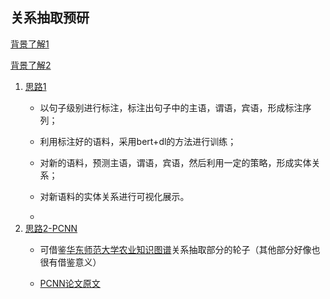 ## 关系抽取预研 ##

[背景了解1](https://zhuanlan.zhihu.com/p/91762831)

[背景了解2](https://www.bilibili.com/video/av80446809)

1. [思路1](https://www.cnblogs.com/jclian91/p/11107323.html)
	* 以句子级别进行标注，标注出句子中的主语，谓语，宾语，形成标注序列；
	
	* 利用标注好的语料，采用bert+dl的方法进行训练；
	
	* 对新的语料，预测主语，谓语，宾语，然后利用一定的策略，形成实体关系；
	
	* 对新语料的实体关系进行可视化展示。
	*
2. [思路2-PCNN](https://github.com/qq547276542/Agriculture_KnowledgeGraph/tree/master/relationExtraction)
	* 可借鉴[华东师范大学农业知识图谱](https://www.ctolib.com/qq547276542-Agriculture_KnowledgeGraph.html)关系抽取部分的轮子（其他部分好像也很有借鉴意义）

	* [PCNN论文原文](https://links.jianshu.com/go?to=http%3A%2F%2Fwww.emnlp2015.org%2Fproceedings%2FEMNLP%2Fpdf%2FEMNLP203.pdf) 